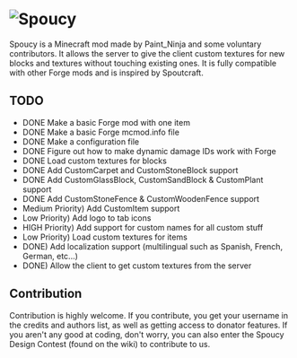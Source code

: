 ![Spoucy](https://dl.dropboxusercontent.com/u/88343325/Banner/SpoucyLogoFull.png)
======

Spoucy is a Minecraft mod made by Paint_Ninja and some voluntary contributors. It allows the server to give the client custom textures for new blocks and textures without touching existing ones. It is fully compatible with other Forge mods and is inspired by Spoutcraft.

## TODO
- DONE Make a basic Forge mod with one item
- DONE Make a basic Forge mcmod.info file
- DONE Make a configuration file
- DONE Figure out how to make dynamic damage IDs work with Forge
- DONE Load custom textures for blocks
- DONE Add CustomCarpet and CustomStoneBlock support
- DONE Add CustomGlassBlock, CustomSandBlock & CustomPlant support
- DONE Add CustomStoneFence & CustomWoodenFence support
- Medium Priority) Add CustomItem support
- Low Priority) Add logo to tab icons
- HIGH Priority) Add support for custom names for all custom stuff
- Low Priority) Load custom textures for items
- DONE) Add localization support (multilingual such as Spanish, French, German, etc...)
- DONE) Allow the client to get custom textures from the server

## Contribution
Contribution is highly welcome. If you contribute, you get your username in the credits and authors list, as well as getting access to donator features. If you aren't any good at coding, don't worry, you can also enter the Spoucy Design Contest (found on the wiki) to contribute to us.
